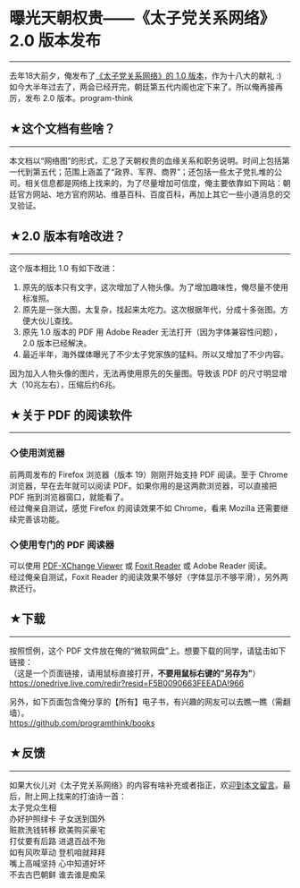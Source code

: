 # 曝光天朝权贵——《太子党关系网络》2.0 版本发布 

-----

 去年18大前夕，俺发布了[《太子党关系网络》的 1.0 版本](https://program-think.blogspot.com/2012/11/princelings.html)，作为十八大的献礼 :) 如今大半年过去了，两会已经开完，朝廷第五代内阁也定下来了。所以俺再接再厉，发布 2.0 版本。program-think  
   
 ## ★这个文档有些啥？
---------

  
 本文档以“网络图”的形式，汇总了天朝权贵的血缘关系和职务说明。时间上包括第一代到第五代；范围上涵盖了“政界、军界、商界”；还包括一些太子党扎堆的公司。相关信息都是网络上找来的，为了尽量增加可信度，俺主要依靠如下网站：朝廷官方网站、地方官府网站、维基百科、百度百科，再加上其它一些小道消息的交叉验证。  
   
 ## ★2.0 版本有啥改进？
------------

  
 这个版本相比 1.0 有如下改进：  
 1. 原先的版本只有文字，这次增加了人物头像。为了增加趣味性，俺尽量不使用标准照。  
 2. 原先是一张大图，太复杂，找起来太吃力。这次根据年代，分成十多张图。方便大伙儿查找。  
 3. 原先 1.0 版本的 PDF 用 Adobe Reader 无法打开（因为字体兼容性问题），2.0 版本已经解决。  
 4. 最近半年，海外媒体曝光了不少太子党家族的猛料。所以又增加了不少内容。  
   
 因为加入人物头像的图片，无法再使用原先的矢量图。导致该 PDF 的尺寸明显增大（10兆左右），压缩后约6兆。  
   
 ## ★关于 PDF 的阅读软件
-------------

  
 ### ◇使用浏览器

  
 前两周发布的 Firefox 浏览器（版本 19）刚刚开始支持 PDF 阅读。至于 Chrome 浏览器，早在去年就可以阅读 PDF。如果你用的是这两款浏览器，可以直接把 PDF 拖到浏览器窗口，就能看了。  
 经过俺亲自测试，感觉 Firefox 的阅读效果不如 Chrome，看来 Mozilla 还需要继续完善该功能。  
   
 ### ◇使用专门的 PDF 阅读器

  
 可以使用 [PDF-XChange Viewer](http://www.tracker-software.com/product/pdf-xchange-viewer) 或 [Foxit Reader](http://www.foxitsoftware.com/Secure_PDF_Reader/) 或 Adobe Reader 阅读。  
 经过俺亲自测试，Foxit Reader 的阅读效果不够好（字体显示不够平滑），另外两款还行。  
   
 ## ★下载
---

  
 按照惯例，这个 PDF 文件放在俺的“微软网盘”上。想要下载的同学，请猛击如下链接：  
 （这是一个页面链接，请用鼠标直接打开，**不要用鼠标右键的"另存为"**）  
 <https://onedrive.live.com/redir?resid=F5B0090663FEEADA!966>  
   
 另外，如下页面包含俺分享的【所有】电子书，有兴趣的网友可以去瞧一瞧（需翻墙）。  
 <https://github.com/programthink/books>  
   
 ## ★反馈
---

  
 如果大伙儿对《太子党关系网络》的内容有啥补充或者指正，欢迎[到本文留言](http://program-think.blogspot.com/2013/03/princelings.html)。最后，附上网上找来的打油诗一首：  
 太子党众生相  
 办好护照绿卡 子女送到国外  
 赃款洗钱转移 欧美购买豪宅  
 打仗要有后路 进退百战不殆  
 如有风吹草动 登机咱就拜拜  
 嘴上高喊坚持 心中知道好坏  
 不去古巴朝鲜 谁去谁是痴呆 